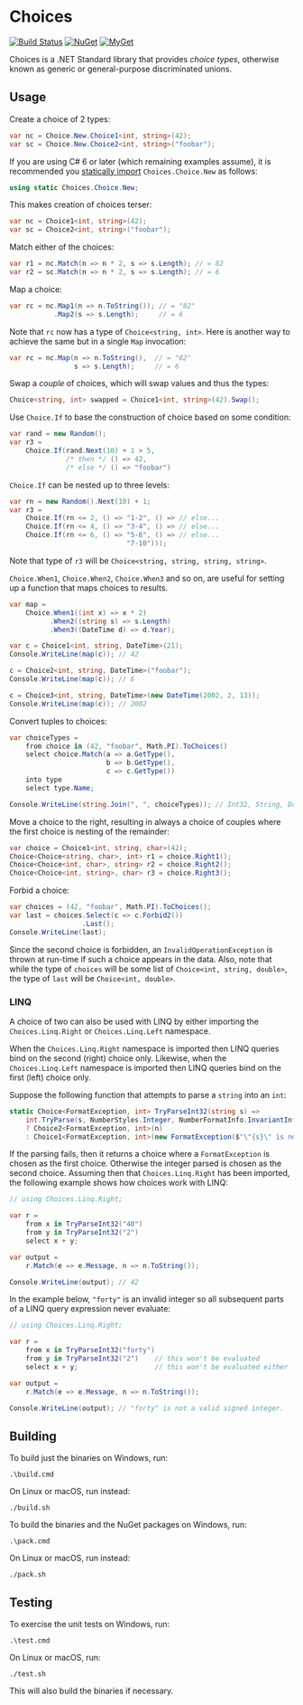 # Choices

[![Build Status][build-badge]][builds]
[![NuGet][nuget-badge]][nuget-pkg]
[![MyGet][myget-badge]][edge-pkgs]

Choices is a .NET Standard library that provides _choice types_, otherwise
known as generic or general-purpose discriminated unions.


## Usage

Create a choice of 2 types:

```c#
var nc = Choice.New.Choice1<int, string>(42);
var sc = Choice.New.Choice2<int, string>("foobar");
```

If you are using C# 6 or later (which remaining examples assume), it is
recommended you [statically import][using-static] `Choices.Choice.New`
as follows:

```c#
using static Choices.Choice.New;
```

  [using-static]: https://docs.microsoft.com/en-us/dotnet/csharp/language-reference/keywords/using-static

This makes creation of choices terser:

```c#
var nc = Choice1<int, string>(42);
var sc = Choice2<int, string>("foobar");
```

Match either of the choices:

```c#
var r1 = nc.Match(n => n * 2, s => s.Length); // = 82
var r2 = sc.Match(n => n * 2, s => s.Length); // = 6
```

Map a choice:

```c#
var rc = nc.Map1(n => n.ToString()); // = "82"
           .Map2(s => s.Length);     // = 6
```

Note that `rc` now has a type of `Choice<string, int>`. Here is another way
to achieve the same but in a single `Map` invocation:

```c#
var rc = nc.Map(n => n.ToString(),  // = "82"
                s => s.Length);     // = 6
```

Swap a _couple_ of choices, which will swap values and thus the types:

```c#
Choice<string, int> swapped = Choice1<int, string>(42).Swap();
```

Use `Choice.If` to base the construction of choice based on some condition:

```c#
var rand = new Random();
var r3 =
    Choice.If(rand.Next(10) + 1 > 5,
              /* then */ () => 42,
              /* else */ () => "foobar")
```

`Choice.If` can be nested up to three levels:

```c#
var rn = new Random().Next(10) + 1;
var r3 =
    Choice.If(rn <= 2, () => "1-2", () => // else...
    Choice.If(rn <= 4, () => "3-4", () => // else...
    Choice.If(rn <= 6, () => "5-6", () => // else...
                             "7-10")));
```

Note that type of `r3` will be `Choice<string, string, string, string>`.

`Choice.When1`, `Choice.When2`, `Choice.When3` and so on, are useful for
setting up a function that maps choices to results.

```c#
var map =
    Choice.When1((int x) => x * 2)
          .When2((string s) => s.Length)
          .When3((DateTime d) => d.Year);

var c = Choice1<int, string, DateTime>(21);
Console.WriteLine(map(c)); // 42

c = Choice2<int, string, DateTime>("foobar");
Console.WriteLine(map(c)); // 6

c = Choice3<int, string, DateTime>(new DateTime(2002, 2, 13));
Console.WriteLine(map(c)); // 2002
```

Convert tuples to choices:

```c#
var choiceTypes =
    from choice in (42, "foobar", Math.PI).ToChoices()
    select choice.Match(a => a.GetType(),
                        b => b.GetType(),
                        c => c.GetType())
    into type
    select type.Name;

Console.WriteLine(string.Join(", ", choiceTypes)); // Int32, String, Double
```

Move a choice to the right, resulting in always a choice of couples where the
first choice is nesting of the remainder:

```c#
var choice = Choice1<int, string, char>(42);
Choice<Choice<string, char>, int> r1 = choice.Right1();
Choice<Choice<int, char>, string> r2 = choice.Right2();
Choice<Choice<int, string>, char> r3 = choice.Right3();
```

Forbid a choice:

```c#
var choices = (42, "foobar", Math.PI).ToChoices();
var last = choices.Select(c => c.Forbid2())
                  .Last();
Console.WriteLine(last);
```

Since the second choice is forbidden, an `InvalidOperationException` is
thrown at run-time if such a choice appears in the data. Also, note that while
the type of `choices` will be some list of `Choice<int, string, double>`, the
type of `last` will be `Choice<int, double>`.


### LINQ

A choice of two can also be used with LINQ by either importing the
`Choices.Linq.Right` or `Choices.Linq.Left` namespace.

When the `Choices.Linq.Right` namespace is imported then LINQ queries bind on
the second (right) choice only. Likewise, when the `Choices.Linq.Left`
namespace is imported then LINQ queries bind on the first (left) choice only.

Suppose the following function that attempts to parse a `string` into an
`int`:

```c#
static Choice<FormatException, int> TryParseInt32(string s) =>
    int.TryParse(s, NumberStyles.Integer, NumberFormatInfo.InvariantInfo, out var n)
    ? Choice2<FormatException, int>(n)
    : Choice1<FormatException, int>(new FormatException($"\"{s}\" is not a valid signed integer."));
```

If the parsing fails, then it returns a choice where a `FormatException` is
chosen as the first choice. Otherwise the integer parsed is chosen as the
second choice. Assuming then that `Choices.Linq.Right` has been imported, the
following example shows how choices work with LINQ:

```c#
// using Choices.Linq.Right;

var r =
    from x in TryParseInt32("40")
    from y in TryParseInt32("2")
    select x + y;

var output =
    r.Match(e => e.Message, n => n.ToString());

Console.WriteLine(output); // 42
```

In the example below, `"forty"` is an invalid integer so all subsequent parts
of a LINQ query expression never evaluate:

```c#
// using Choices.Linq.Right;

var r =
    from x in TryParseInt32("forty")
    from y in TryParseInt32("2")    // this won't be evaluated
    select x + y;                   // this won't be evaluated either

var output =
    r.Match(e => e.Message, n => n.ToString());

Console.WriteLine(output); // "forty" is not a valid signed integer.
```


## Building

To build just the binaries on Windows, run:

    .\build.cmd

On Linux or macOS, run instead:

    ./build.sh

To build the binaries and the NuGet packages on Windows, run:

    .\pack.cmd

On Linux or macOS, run instead:

    ./pack.sh


## Testing

To exercise the unit tests on Windows, run:

    .\test.cmd

On Linux or macOS, run:

    ./test.sh

This will also build the binaries if necessary.


[build-badge]: https://img.shields.io/appveyor/ci/raboof/choices/master.svg
[builds]: https://ci.appveyor.com/project/raboof/choices
[myget-badge]: https://img.shields.io/myget/raboof/vpre/Choices.svg?label=myget
[edge-pkgs]: https://www.myget.org/feed/raboof/package/nuget/Choices
[nuget-badge]: https://img.shields.io/nuget/v/Choices.svg
[nuget-pkg]: https://www.nuget.org/packages/Choices
